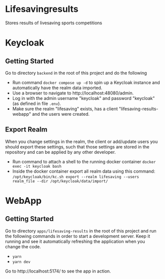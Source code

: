 # Lifesavingresults

Stores results of livesaving sports competitions

# Keycloak

## Getting Started

Go to directory `backend` in the root of this project and do the following

- Run command `docker compose up -d` to spin up a Keycloak instance and automatically have the realm data imported.
- Use a browser to navigate to http://localhost:48080/admin.
- Log in with the admin username "keycloak" and password "keycloak" (as defined in file `.env`).
- Make sure the realm "lifesaving" exists, has a client "lifesaving-results-webapp" and the users were created.

## Export Realm

When you change settings in the realm, the client or add/update users you should export these settings, such that those settings are stored in the repository and can be applied by any other developer.

- Run command to attach a shell to the running docker container `docker exec -it keycloak bash`
- Inside the docker container export all realm data using this command: `/opt/keycloak/bin/kc.sh export --realm lifesaving --users realm_file --dir /opt/keycloak/data/import/`

# WebApp

## Getting Started

Go to directory `apps/lifesaving-results` in the root of this project and run the following commands in order to start a development server. Keep it running and see it automatically refreshing the application when you change the code.

- `yarn`
- `yarn dev`

Go to http://localhost:5174/ to see the app in action.

